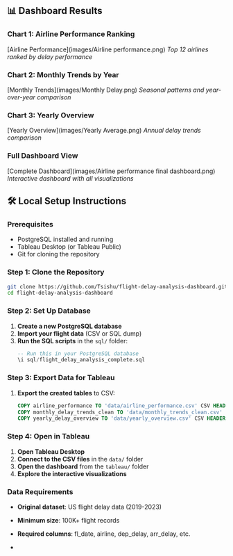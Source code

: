 ## 📊 Dashboard Results

### Chart 1: Airline Performance Ranking
[Airline Performance](images/Airline performance.png)
*Top 12 airlines ranked by delay performance*

### Chart 2: Monthly Trends by Year
[Monthly Trends](images/Monthly Delay.png)
*Seasonal patterns and year-over-year comparison*

### Chart 3: Yearly Overview
[Yearly Overview](images/Yearly Average.png)
*Annual delay trends comparison*

### Full Dashboard View
[Complete Dashboard](images/Airline performance final dashboard.png)
*Interactive dashboard with all visualizations*

## 🛠️ Local Setup Instructions

### Prerequisites
- PostgreSQL installed and running
- Tableau Desktop (or Tableau Public)
- Git for cloning the repository

### Step 1: Clone the Repository
```bash
git clone https://github.com/Tsishu/flight-delay-analysis-dashboard.git
cd flight-delay-analysis-dashboard
```

### Step 2: Set Up Database
1. **Create a new PostgreSQL database**
2. **Import your flight data** (CSV or SQL dump)
3. **Run the SQL scripts** in the `sql/` folder:
   ```sql
   -- Run this in your PostgreSQL database
   \i sql/flight_delay_analysis_complete.sql
   ```

### Step 3: Export Data for Tableau
1. **Export the created tables** to CSV:
   ```sql
   COPY airline_performance TO 'data/airline_performance.csv' CSV HEADER;
   COPY monthly_delay_trends_clean TO 'data/monthly_trends_clean.csv' CSV HEADER;
   COPY yearly_delay_overview TO 'data/yearly_overview.csv' CSV HEADER;
   ```

### Step 4: Open in Tableau
1. **Open Tableau Desktop**
2. **Connect to the CSV files** in the `data/` folder
3. **Open the dashboard** from the `tableau/` folder
4. **Explore the interactive visualizations**

### Data Requirements
- **Original dataset**: US flight delay data (2019-2023)
- **Minimum size**: 100K+ flight records
- **Required columns**: fl_date, airline, dep_delay, arr_delay, etc.

- 
